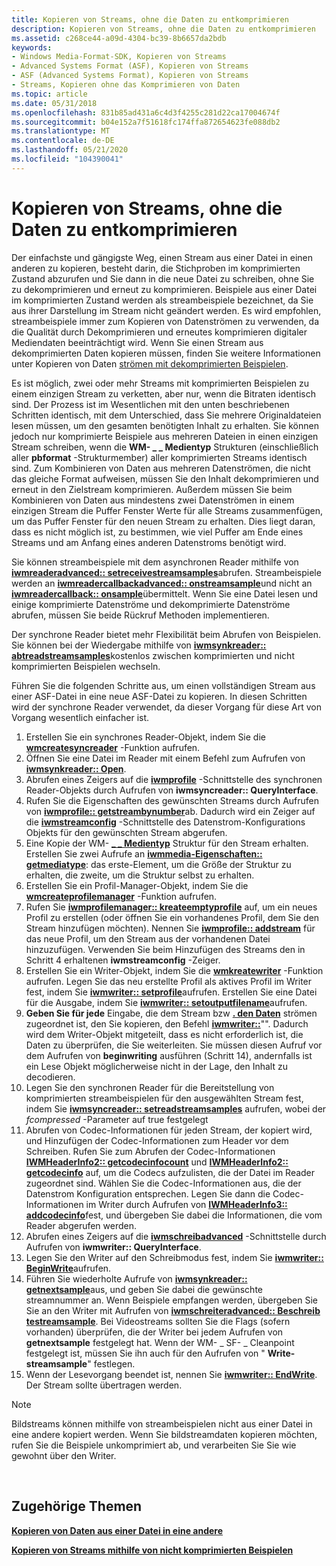 ```yaml
---
title: Kopieren von Streams, ohne die Daten zu entkomprimieren
description: Kopieren von Streams, ohne die Daten zu entkomprimieren
ms.assetid: c268ce44-a09d-4304-bc39-8b6657da2bdb
keywords:
- Windows Media-Format-SDK, Kopieren von Streams
- Advanced Systems Format (ASF), Kopieren von Streams
- ASF (Advanced Systems Format), Kopieren von Streams
- Streams, Kopieren ohne das Komprimieren von Daten
ms.topic: article
ms.date: 05/31/2018
ms.openlocfilehash: 831b85ad431a6c4d3f4255c281d22ca17004674f
ms.sourcegitcommit: b04e152a7f51618fc174ffa872654623fe088db2
ms.translationtype: MT
ms.contentlocale: de-DE
ms.lasthandoff: 05/21/2020
ms.locfileid: "104390041"
---
```

# <a name="copying-streams-without-decompressing-the-data"></a>Kopieren von Streams, ohne die Daten zu entkomprimieren

Der einfachste und gängigste Weg, einen Stream aus einer Datei in einen anderen zu kopieren, besteht darin, die Stichproben im komprimierten Zustand abzurufen und Sie dann in die neue Datei zu schreiben, ohne Sie zu dekomprimieren und erneut zu komprimieren. Beispiele aus einer Datei im komprimierten Zustand werden als streambeispiele bezeichnet, da Sie aus ihrer Darstellung im Stream nicht geändert werden. Es wird empfohlen, streambeispiele immer zum Kopieren von Datenströmen zu verwenden, da die Qualität durch Dekomprimieren und erneutes komprimieren digitaler Mediendaten beeinträchtigt wird. Wenn Sie einen Stream aus dekomprimierten Daten kopieren müssen, finden Sie weitere Informationen unter Kopieren von Daten [strömen mit dekomprimierten Beispielen](copying-streams-using-decompressed-samples.md).

Es ist möglich, zwei oder mehr Streams mit komprimierten Beispielen zu einem einzigen Stream zu verketten, aber nur, wenn die Bitraten identisch sind. Der Prozess ist im Wesentlichen mit den unten beschriebenen Schritten identisch, mit dem Unterschied, dass Sie mehrere Originaldateien lesen müssen, um den gesamten benötigten Inhalt zu erhalten. Sie können jedoch nur komprimierte Beispiele aus mehreren Dateien in einen einzigen Stream schreiben, wenn die **WM- \_ \_ Medientyp** Strukturen (einschließlich aller **pbformat** -Strukturmember) aller komprimierten Streams identisch sind. Zum Kombinieren von Daten aus mehreren Datenströmen, die nicht das gleiche Format aufweisen, müssen Sie den Inhalt dekomprimieren und erneut in den Zielstream komprimieren. Außerdem müssen Sie beim Kombinieren von Daten aus mindestens zwei Datenströmen in einem einzigen Stream die Puffer Fenster Werte für alle Streams zusammenfügen, um das Puffer Fenster für den neuen Stream zu erhalten. Dies liegt daran, dass es nicht möglich ist, zu bestimmen, wie viel Puffer am Ende eines Streams und am Anfang eines anderen Datenstroms benötigt wird.

Sie können streambeispiele mit dem asynchronen Reader mithilfe von [**iwmreaderadvanced:: setreceivestreamsamples**](/previous-versions/windows/desktop/api/Wmsdkidl/nf-wmsdkidl-iwmreaderadvanced-setreceivestreamsamples)abrufen. Streambeispiele werden an [**iwmreadercallbackadvanced:: onstreamsample**](/previous-versions/windows/desktop/api/Wmsdkidl/nf-wmsdkidl-iwmreadercallbackadvanced-onstreamsample)und nicht an [**iwmreadercallback:: onsample**](/previous-versions/windows/desktop/api/Wmsdkidl/nf-wmsdkidl-iwmreadercallback-onsample)übermittelt. Wenn Sie eine Datei lesen und einige komprimierte Datenströme und dekomprimierte Datenströme abrufen, müssen Sie beide Rückruf Methoden implementieren.

Der synchrone Reader bietet mehr Flexibilität beim Abrufen von Beispielen. Sie können bei der Wiedergabe mithilfe von [**iwmsynkreader:: abtreadstreamsamples**](/previous-versions/windows/desktop/api/Wmsdkidl/nf-wmsdkidl-iwmsyncreader-setreadstreamsamples)kostenlos zwischen komprimierten und nicht komprimierten Beispielen wechseln.

Führen Sie die folgenden Schritte aus, um einen vollständigen Stream aus einer ASF-Datei in eine neue ASF-Datei zu kopieren. In diesen Schritten wird der synchrone Reader verwendet, da dieser Vorgang für diese Art von Vorgang wesentlich einfacher ist.

1.  Erstellen Sie ein synchrones Reader-Objekt, indem Sie die [**wmcreatesyncreader**](/previous-versions/windows/desktop/api/Wmsdkidl/nf-wmsdkidl-wmcreatesyncreader) -Funktion aufrufen.
2.  Öffnen Sie eine Datei im Reader mit einem Befehl zum Aufrufen von [**iwmsynkreader:: Open**](/previous-versions/windows/desktop/api/Wmsdkidl/nf-wmsdkidl-iwmsyncreader-open).
3.  Abrufen eines Zeigers auf die [**iwmprofile**](iwmprofile.md) -Schnittstelle des synchronen Reader-Objekts durch Aufrufen von **iwmsyncreader:: QueryInterface**.
4.  Rufen Sie die Eigenschaften des gewünschten Streams durch Aufrufen von [**iwmprofile:: getstreambynumber**](/previous-versions/windows/desktop/api/Wmsdkidl/nf-wmsdkidl-iwmprofile-getstreambynumber)ab. Dadurch wird ein Zeiger auf die [**iwmstreamconfig**](/previous-versions/windows/desktop/api/wmsdkidl/nn-wmsdkidl-iwmstreamconfig) -Schnittstelle des Datenstrom-Konfigurations Objekts für den gewünschten Stream abgerufen.
5.  Eine Kopie der WM- [**\_ \_ Medientyp**](/previous-versions/windows/desktop/api/wmsdkidl/ns-wmsdkidl-wm_media_type) Struktur für den Stream erhalten. Erstellen Sie zwei Aufrufe an [**iwmmedia-Eigenschaften:: getmediatype**](/previous-versions/windows/desktop/api/Wmsdkidl/nf-wmsdkidl-iwmmediaprops-getmediatype): das erste-Element, um die Größe der Struktur zu erhalten, die zweite, um die Struktur selbst zu erhalten.
6.  Erstellen Sie ein Profil-Manager-Objekt, indem Sie die [**wmcreateprofilemanager**](/previous-versions/windows/desktop/api/Wmsdkidl/nf-wmsdkidl-wmcreateprofilemanager) -Funktion aufrufen.
7.  Rufen Sie [**iwmprofilemanager:: kreateemptyprofile**](/previous-versions/windows/desktop/api/Wmsdkidl/nf-wmsdkidl-iwmprofilemanager-createemptyprofile) auf, um ein neues Profil zu erstellen (oder öffnen Sie ein vorhandenes Profil, dem Sie den Stream hinzufügen möchten). Nennen Sie [**iwmprofile:: addstream**](/previous-versions/windows/desktop/api/Wmsdkidl/nf-wmsdkidl-iwmprofile-addstream) für das neue Profil, um den Stream aus der vorhandenen Datei hinzuzufügen. Verwenden Sie beim Hinzufügen des Streams den in Schritt 4 erhaltenen **iwmstreamconfig** -Zeiger.
8.  Erstellen Sie ein Writer-Objekt, indem Sie die [**wmkreatewriter**](/previous-versions/windows/desktop/api/Wmsdkidl/nf-wmsdkidl-wmcreatewriter) -Funktion aufrufen. Legen Sie das neu erstellte Profil als aktives Profil im Writer fest, indem Sie [**iwmwriter:: setprofile**](/previous-versions/windows/desktop/api/Wmsdkidl/nf-wmsdkidl-iwmwriter-setprofile)aufrufen. Erstellen Sie eine Datei für die Ausgabe, indem Sie [**iwmwriter:: setoutputfilename**](/previous-versions/windows/desktop/api/Wmsdkidl/nf-wmsdkidl-iwmwriter-setoutputfilename)aufrufen.
9.  **Geben Sie für jede** Eingabe, die dem Stream bzw [**. den Daten**](/previous-versions/windows/desktop/api/wmsdkidl/nn-wmsdkidl-iwminputmediaprops) strömen zugeordnet ist, den Sie kopieren, den Befehl [**iwmwriter::**](/previous-versions/windows/desktop/api/Wmsdkidl/nf-wmsdkidl-iwmwriter-setinputprops)"". Dadurch wird dem Writer-Objekt mitgeteilt, dass es nicht erforderlich ist, die Daten zu überprüfen, die Sie weiterleiten. Sie müssen diesen Aufruf vor dem Aufrufen von **beginwriting** ausführen (Schritt 14), andernfalls ist ein Lese Objekt möglicherweise nicht in der Lage, den Inhalt zu decodieren.
10. Legen Sie den synchronen Reader für die Bereitstellung von komprimierten streambeispielen für den ausgewählten Stream fest, indem Sie [**iwmsyncreader:: setreadstreamsamples**](/previous-versions/windows/desktop/api/Wmsdkidl/nf-wmsdkidl-iwmsyncreader-setreadstreamsamples) aufrufen, wobei der *fcompressed* -Parameter auf true festgelegt
11. Abrufen von Codec-Informationen für jeden Stream, der kopiert wird, und Hinzufügen der Codec-Informationen zum Header vor dem Schreiben. Rufen Sie zum Abrufen der Codec-Informationen [**IWMHeaderInfo2:: getcodecinfocount**](/previous-versions/windows/desktop/api/wmsdkidl/nf-wmsdkidl-iwmheaderinfo2-getcodecinfocount) und [**IWMHeaderInfo2:: getcodecinfo**](/previous-versions/windows/desktop/api/Wmsdkidl/nf-wmsdkidl-iwmheaderinfo2-getcodecinfo) auf, um die Codecs aufzulisten, die der Datei im Reader zugeordnet sind. Wählen Sie die Codec-Informationen aus, die der Datenstrom Konfiguration entsprechen. Legen Sie dann die Codec-Informationen im Writer durch Aufrufen von [**IWMHeaderInfo3:: addcodecinfo**](/previous-versions/windows/desktop/api/Wmsdkidl/nf-wmsdkidl-iwmheaderinfo3-addcodecinfo)fest, und übergeben Sie dabei die Informationen, die vom Reader abgerufen werden.
12. Abrufen eines Zeigers auf die [**iwmschreibadvanced**](/previous-versions/windows/desktop/api/wmsdkidl/nn-wmsdkidl-iwmwriteradvanced) -Schnittstelle durch Aufrufen von **iwmwriter:: QueryInterface**.
13. Legen Sie den Writer auf den Schreibmodus fest, indem Sie [**iwmwriter:: BeginWrite**](/previous-versions/windows/desktop/api/Wmsdkidl/nf-wmsdkidl-iwmwriter-beginwriting)aufrufen.
14. Führen Sie wiederholte Aufrufe von [**iwmsynkreader:: getnextsample**](/previous-versions/windows/desktop/api/Wmsdkidl/nf-wmsdkidl-iwmsyncreader-getnextsample)aus, und geben Sie dabei die gewünschte streamnummer an. Wenn Beispiele empfangen werden, übergeben Sie Sie an den Writer mit Aufrufen von [**iwmschreiteradvanced:: Beschreib testreamsample**](/previous-versions/windows/desktop/api/Wmsdkidl/nf-wmsdkidl-iwmwriteradvanced-writestreamsample). Bei Videostreams sollten Sie die Flags (sofern vorhanden) überprüfen, die der Writer bei jedem Aufrufen von **getnextsample** festgelegt hat. Wenn der WM- \_ SF- \_ Cleanpoint festgelegt ist, müssen Sie ihn auch für den Aufrufen von " **Write-streamsample**" festlegen.
15. Wenn der Lesevorgang beendet ist, nennen Sie [**iwmwriter:: EndWrite**](/previous-versions/windows/desktop/api/Wmsdkidl/nf-wmsdkidl-iwmwriter-endwriting). Der Stream sollte übertragen werden.

> [!Note]  
> Bildstreams können mithilfe von streambeispielen nicht aus einer Datei in eine andere kopiert werden. Wenn Sie bildstreamdaten kopieren möchten, rufen Sie die Beispiele unkomprimiert ab, und verarbeiten Sie Sie wie gewohnt über den Writer.

 

## <a name="related-topics"></a>Zugehörige Themen

<dl> <dt>

[**Kopieren von Daten aus einer Datei in eine andere**](copying-data-from-one-file-to-another.md)
</dt> <dt>

[**Kopieren von Streams mithilfe von nicht komprimierten Beispielen**](copying-streams-using-decompressed-samples.md)
</dt> </dl>

 

 




